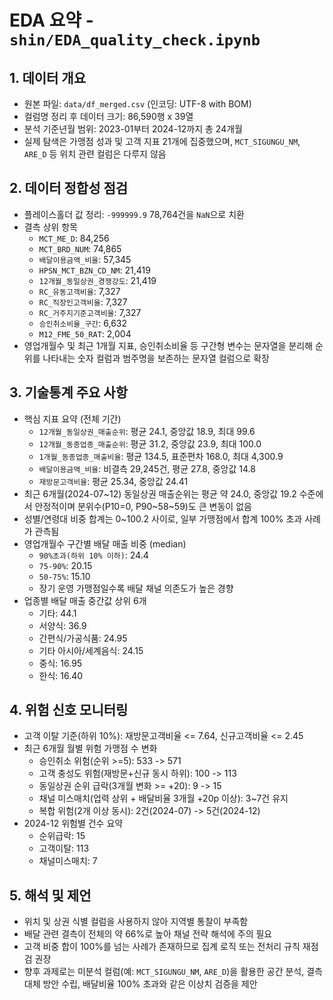# EDA 요약 - `shin/EDA_quality_check.ipynb`

## 1. 데이터 개요
- 원본 파일: `data/df_merged.csv` (인코딩: UTF-8 with BOM)
- 컬럼명 정리 후 데이터 크기: 86,590행 x 39열
- 분석 기준년월 범위: 2023-01부터 2024-12까지 총 24개월
- 실제 탐색은 가맹점 성과 및 고객 지표 21개에 집중했으며, `MCT_SIGUNGU_NM`, `ARE_D` 등 위치 관련 컬럼은 다루지 않음

## 2. 데이터 정합성 점검
- 플레이스홀더 값 정리: `-999999.9` 78,764건을 `NaN`으로 치환
- 결측 상위 항목
  - `MCT_ME_D`: 84,256
  - `MCT_BRD_NUM`: 74,865
  - `배달이용금액_비율`: 57,345
  - `HPSN_MCT_BZN_CD_NM`: 21,419
  - `12개월_동일상권_경쟁강도`: 21,419
  - `RC_유동고객비율`: 7,327
  - `RC_직장인고객비율`: 7,327
  - `RC_거주지기준고객비율`: 7,327
  - `승인취소비율_구간`: 6,632
  - `M12_FME_50_RAT`: 2,004
- 영업개월수 및 최근 1개월 지표, 승인취소비율 등 구간형 변수는 문자열을 분리해 순위를 나타내는 숫자 컬럼과 범주명을 보존하는 문자열 컬럼으로 확장

## 3. 기술통계 주요 사항
- 핵심 지표 요약 (전체 기간)
  - `12개월_동일상권_매출순위`: 평균 24.1, 중앙값 18.9, 최대 99.6
  - `12개월_동종업종_매출순위`: 평균 31.2, 중앙값 23.9, 최대 100.0
  - `1개월_동종업종_매출비율`: 평균 134.5, 표준편차 168.0, 최대 4,300.9
  - `배달이용금액_비율`: 비결측 29,245건, 평균 27.8, 중앙값 14.8
  - `재방문고객비율`: 평균 25.34, 중앙값 24.41
- 최근 6개월(2024-07~12) 동일상권 매출순위는 평균 약 24.0, 중앙값 19.2 수준에서 안정적이며 분위수(P10=0, P90~58~59)도 큰 변동이 없음
- 성별/연령대 비중 합계는 0~100.2 사이로, 일부 가맹점에서 합계 100% 초과 사례가 관측됨
- 영업개월수 구간별 배달 매출 비중 (median)
  - `90%초과(하위 10% 이하)`: 24.4
  - `75-90%`: 20.15
  - `50-75%`: 15.10
  - 장기 운영 가맹점일수록 배달 채널 의존도가 높은 경향
- 업종별 배달 매출 중간값 상위 6개
  - 기타: 44.1
  - 서양식: 36.9
  - 간편식/가공식품: 24.95
  - 기타 아시아/세계음식: 24.15
  - 중식: 16.95
  - 한식: 16.40

## 4. 위험 신호 모니터링
- 고객 이탈 기준(하위 10%): 재방문고객비율 <= 7.64, 신규고객비율 <= 2.45
- 최근 6개월 월별 위험 가맹점 수 변화
  - 승인취소 위험(순위 >=5): 533 -> 571
  - 고객 충성도 위험(재방문+신규 동시 하위): 100 -> 113
  - 동일상권 순위 급락(3개월 변화 >= +20): 9 -> 15
  - 채널 미스매치(업력 상위 + 배달비율 3개월 +20p 이상): 3~7건 유지
  - 복합 위험(2개 이상 동시): 2건(2024-07) -> 5건(2024-12)
- 2024-12 위험별 건수 요약
  - 순위급락: 15
  - 고객이탈: 113
  - 채널미스매치: 7

## 5. 해석 및 제언
- 위치 및 상권 식별 컬럼을 사용하지 않아 지역별 통찰이 부족함
- 배달 관련 결측이 전체의 약 66%로 높아 채널 전략 해석에 주의 필요
- 고객 비중 합이 100%를 넘는 사례가 존재하므로 집계 로직 또는 전처리 규칙 재점검 권장
- 향후 과제로는 미분석 컬럼(예: `MCT_SIGUNGU_NM`, `ARE_D`)을 활용한 공간 분석, 결측 대체 방안 수립, 배달비율 100% 초과와 같은 이상치 검증을 제안
